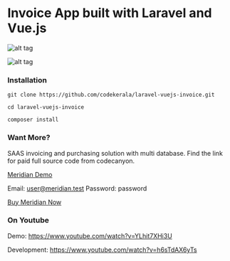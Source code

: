 # Invoice App built with Laravel and Vue.js


![alt tag](https://github.com/codekerala/laravel-vuejs-invoice/raw/master/img-1.png)

![alt tag](https://github.com/codekerala//laravel-vuejs-invoice/raw/master/img-2.png)

### Installation
`git clone https://github.com/codekerala/laravel-vuejs-invoice.git`

`cd laravel-vuejs-invoice`

`composer install`

### Want More?

SAAS invoicing and purchasing solution with multi database.
Find the link for paid full source code from codecanyon.

[Meridian Demo](https://meridian.codekerala.com)

Email: user@meridian.test
Password: password

[Buy Meridian Now](https://codecanyon.net/item/meridian-saas-platform-for-invoicing-and-purchasing/24225094)



### On Youtube
Demo: https://www.youtube.com/watch?v=YLhit7XHi3U

Development: https://www.youtube.com/watch?v=h6sTdAX6yTs


